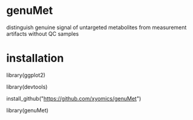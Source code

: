 # genuMet
distinguish genuine signal of untargeted metabolites from measurement artifacts without QC samples

# installation

library(ggplot2)

library(devtools)

install_github("https://github.com/xyomics/genuMet")

library(genuMet)


